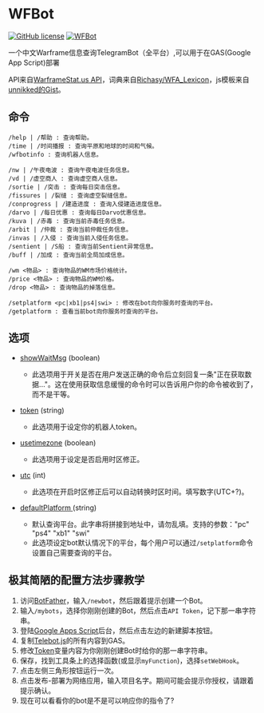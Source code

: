 # WFBot

[![GitHub license](https://img.shields.io/github/license/Cansll/WFBot.svg)](https://github.com/Cansll/WFBot/blob/master/LICENSE) [![WFBot](https://img.shields.io/badge/BOT-@yorurinbot-green.svg?logo=telegram&style=flat)](https://t.me/yorurinbot)

一个中文Warframe信息查询TelegramBot（全平台）,可以用于在GAS(Google App Script)部署

API来自[WarframeStat.us API](https://api.warframestat.us/pc)，词典来自[Richasy/WFA_Lexicon](https://github.com/Richasy/WFA_Lexicon)，js模板来自[unnikked的Gist](https://gist.github.com/unnikked/828e45e52e217adc09478321225ec3de)。

## 命令
```
/help | /帮助 : 查询帮助。
/time | /时间播报 : 查询平原和地球的时间和气候。
/wfbotinfo : 查询机器人信息。

/nw | /午夜电波 : 查询午夜电波任务信息。
/vd | /虚空商人 : 查询虚空商人信息。
/sortie | /突击 : 查询每日突击信息。
/fissures | /裂缝 : 查询虚空裂缝信息。
/conprogress | /建造进度 : 查询入侵建造进度信息。
/darvo | /每日优惠 : 查询每日Darvo优惠信息。
/kuva | /赤毒 : 查询当前赤毒任务信息。
/arbit | /仲裁 : 查询当前仲裁任务信息。
/invas | /入侵 : 查询当前入侵任务信息。
/sentient | /S船 : 查询当前Sentient异常信息。
/buff | /加成 : 查询当前全局加成信息。

/wm <物品> : 查询物品的WM市场价格统计。
/price <物品> : 查询物品的WM价格。
/drop <物品> : 查询物品的掉落信息。

/setplatform <pc|xb1|ps4|swi> : 修改在bot向你服务时查询的平台。
/getplatform : 查看当前bot向你服务时查询的平台。
```

## 选项

 * [showWaitMsg](https://github.com/Cansll/WFBot/blob/master/Telebot.js#L6) (boolean)
   - 此选项用于开关是否在用户发送正确的命令后立刻回复一条"正在获取数据..."。这在使用获取信息缓慢的命令时可以告诉用户你的命令被收到了，而不是干等。

 * [token](https://github.com/Cansll/WFBot/blob/master/Telebot.js#L4) (string)
   - 此选项用于设定你的机器人token。

 * [usetimezone](https://github.com/Cansll/WFBot/blob/master/Telebot.js#L12) (boolean)
   - 此选项用于设定是否启用时区修正。

 * [utc](https://github.com/Cansll/WFBot/blob/master/Telebot.js#L16) (int)
   - 此选项在开启时区修正后可以自动转换时区时间。填写数字(UTC+?)。

 * [defaultPlatform ](https://github.com/Cansll/WFBot/blob/master/Telebot.js#L20) (string)
   - 默认查询平台。此字串将拼接到地址中，请勿乱填。支持的参数："pc" "ps4" "xb1" "swi"
   - 此选项设定bot默认情况下的平台，每个用户可以通过`/setplatform`命令设置自己需要查询的平台。
   
## 极其简陋的配置方法步骤教学

1. 访问[BotFather](https://t.me/botfather)，输入`/newbot`，然后跟着提示创建一个Bot。
2. 输入`/mybots`，选择你刚刚创建的Bot，然后点击`API Token`，记下那一串字符串。
3. 登陆[Google Apps Script](https://script.google.com/home/my)后台，然后点击左边的新建脚本按钮。
4. 复制[Telebot.js](https://github.com/Cansll/WFBot/raw/master/Telebot.js)的所有内容到GAS。
5. 修改[Token](https://github.com/Cansll/WFBot/blob/master/Telebot.js#L4)变量内容为你刚刚创建Bot时给你的那一串字符串。
6. 保存，找到工具条上的选择函数(或显示`myFunction`)，选择`setWebHook`。
7. 点击左侧三角形按钮运行一次。
8. 点击发布-部署为网络应用，输入项目名字。期间可能会提示你授权，请跟着提示确认。
9. 现在可以看看你的bot是不是可以响应你的指令了?
